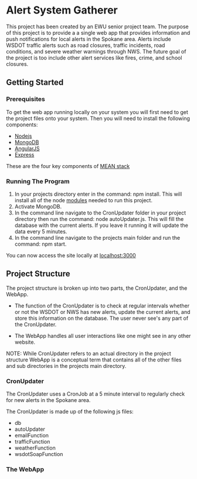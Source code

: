 # Alert System Gatherer

This project has been created by an EWU senior project team. The purpose of this project is to provide a a single web app that provides information and push notifications for local alerts in the Spokane area. Alerts include WSDOT traffic alerts such as road closures, traffic incidents, road conditions, and severe weather warnings through NWS. The future goal of the project is too include other alert services like fires, crime, and school closures.

## Getting Started

### Prerequisites
To get the web app running locally on your system you will first need to get the project files onto your system. Then you will need to install the following components:

* [Nodejs](https://nodejs.org/en/download/)
* [MongoDB](https://www.mongodb.com/download-center#community)
* [AngularJS](https://angular.io/)
* [Express](http://expressjs.com/)

These are the four key components of [MEAN stack](http://meanjs.org/)

### Running The Program

1. In your projects directory enter in the command: npm install. This will install all of the node [modules](https://www.w3schools.com/nodejs/nodejs_modules.asp) needed to run this project.
2. Activate MongoDB.
3. In the command line navigate to the CronUpdater folder in your project directory then run the command: node autoUpdater.js. This will fill the database with the current alerts. If you leave it running it will update the data every 5 minutes.
4. In the command line navigate to the projects main folder and run the command: npm start.

You can now access the site locally at [localhost:3000](http://localhost:3000/)

## Project Structure

The project structure is broken up into two parts, the CronUpdater, and the WebApp. 

* The function of the CronUpdater is to check at regular intervals whether or not the WSDOT or NWS has new alerts, update the current alerts, and store this information on the database. The user never see's any part of the CronUpdater.

* The WebApp handles all user interactions like one might see in any other website.

NOTE: While CronUpdater refers to an actual directory in the project structure WebApp is a conceptual term that contains all of the other files and sub directories in the projects main directory.
### CronUpdater

The CronUpdater uses a CronJob at a 5 minute interval to regularly check for new alerts in the Spokane area.

The CronUpdater is made up of the following js files:

* db
* autoUpdater
* emailFunction
* trafficFunction
* weatherFunction
* wsdotSoapFunction

### The WebApp

